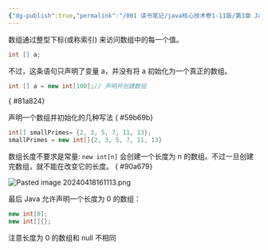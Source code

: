 ```yaml
---
{"dg-publish":true,"permalink":"/001 读书笔记/java核心技术卷1-11版/第3章 Java的基本程序设计结构/3.10 数组/3.10.1 声明数组/","dgPassFrontmatter":true,"created":"2024-04-18T15:56:55.774+08:00","updated":"2024-06-01T10:44:48.030+08:00"}
---
```


数组通过整型下标(或称索引) 来访问数组中的每一个值。

```java
int [] a;
```

不过，这条语句只声明了变量 a，并没有将 a 初始化为一个真正的数组。

```java
int [] a = new int[100];// 声明并创建数组
```
{ #81a824}


声明一个数组并初始化的几种写法
{ #59b69b}


```java
int[] smallPrimes= {2, 3, 5, 7, 11, 13};
smallPrimes = new int[]{2, 3, 5, 7, 11, 13}
```

数组长度不要求是常量: `new int[n]` 会创建一个长度为 n 的数组。不过一旦创建完数组，就不能在改变它的长度。
{ #90a679}


![Pasted image 20240418161113.png](/img/user/$/$Sys999%20Attachment/Pasted%20image%2020240418161113.png)

最后 Java 允许声明一个长度为 0 的数组：

```java
new int[0];
new int[]{};
```

注意长度为 0 的数组和 null 不相同